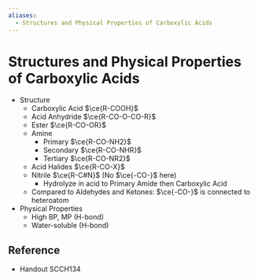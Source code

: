 ```yaml
---
aliases:
  - Structures and Physical Properties of Carboxylic Acids
---
```


# Structures and Physical Properties of Carboxylic Acids

- Structure
	- Carboxylic Acid $\ce{R-COOH}$
	- Acid Anhydride $\ce{R-CO-O-CO-R}$
	- Ester $\ce{R-CO-OR}$
	- Amine
		- Primary $\ce{R-CO-NH2}$
		- Secondary $\ce{R-CO-NHR}$
		- Tertiary $\ce{R-CO-NR2}$
	- Acid Halides $\ce{R-CO-X}$
	- Nitrile $\ce{R-C#N}$ (No $\ce{-CO-}$ here)
		- Hydrolyze in acid to Primary Amide then Carboxylic Acid
	- Compared to Aldehydes and Ketones: $\ce{-CO-}$ is connected to heteroatom
- Physical Properties
	- High BP, MP (H-bond)
	- Water-soluble (H-bond)

## Reference

- Handout SCCH134
